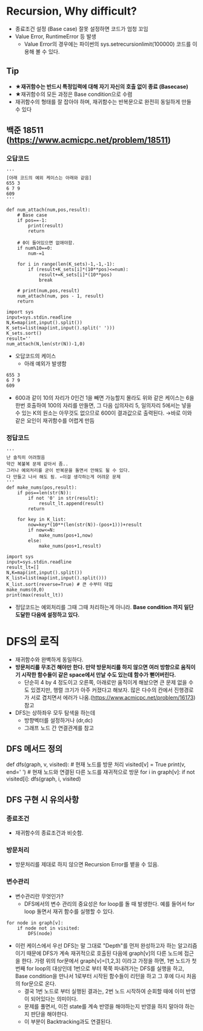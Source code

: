 # Recursion, Why difficult?


- 종료조건 설정 (Base case) 잘못 설정하면 코드가 엄청 꼬임
- Value Error, RuntimeError 등 발생
    - Value Error의 경우에는 파이썬의 sys.setrecursionlimit(100000) 코드를 이용해 볼 수 있다.
## Tip
- <b>★재귀함수는 반드시 특정입력에 대해 자기 자신의 호출 없이 종료 (Basecase)</b>
- ★재귀함수의 모든 과정은 Base condition으로 수렴
- 재귀함수의 형태를 잘 잡아야 하며, 재귀함수는 반복문으로 완전히 동일하게 만들 수 있다

## 백준 18511 (https://www.acmicpc.net/problem/18511)

### 오답코드
```
'''
[아래 코드의 예외 케이스는 아래와 같음]
655 3
6 7 9
609
'''

def num_attach(num,pos,result):
    # Base case
    if pos==-1:
        print(result)
        return

    # 0이 들어있으면 없애야함.
    if num%10==0:
        num-=1

    for i in range(len(K_sets)-1,-1,-1):
        if (result+K_sets[i]*(10**pos)<=num):
            result+=K_sets[i]*(10**pos)
            break

    # print(num,pos,result)
    num_attach(num, pos - 1, result)
    return

import sys
input=sys.stdin.readline
N,K=map(int,input().split())
K_sets=list(map(int,input().split(' ')))
K_sets.sort()
result=''
num_attach(N,len(str(N))-1,0)
```

- 오답코드의 케이스
    - 아래 예외가 발생함

```
655 3
6 7 9
609
```
- 600과 같이 10의 자리가 0인건 1을 빼면 가능할지 몰라도 위와 같은 케이스는 6을 한번 호출하여 100의 자리를 만들면, 
그 다음 십의자리 5, 일의자리 5에서는 넣을 수 있는 K의 원소는 아무것도 없으므로 600이 결과값으로 출력된다.
→바로 이와 같은 요인이 재귀함수를 어렵게 만듬

### 정답코드
```
'''
난 솔직히 어려웠음
약간 복불복 문제 같아서 좀..
그러나 예외처리를 굳이 반복문을 돌면서 안해도 될 수 있다.
다 만들고 나서 해도 됨. ←이걸 생각하는게 어려운 문제
'''
def make_nums(pos,result):
    if pos==len(str(N)):
        if not '0' in str(result):
            result_lt.append(result)
        return

    for key in K_list:
        now=key*(10**(len(str(N))-(pos+1)))+result
        if now<=N:
            make_nums(pos+1,now)
        else:
            make_nums(pos+1,result)

import sys
input=sys.stdin.readline
result_lt=[]
N,K=map(int,input().split())
K_list=list(map(int,input().split()))
K_list.sort(reverse=True) # 큰 수부터 대입
make_nums(0,0)
print(max(result_lt))
```

- 정답코드는 예외처리를 그때 그때 처리하는게 아니라. <b>Base condition 까지 일단 도달한 다음에 설정하고 있다.</b> 


# DFS의 로직

- 재귀함수와 완벽하게 동일하다.
- <b>방문처리를 무조건 해야만 한다. 만약 방문처리를 하지 않으면 여러 방향으로 움직이기 시작한 함수들이 같은 space에서 만날 수도 있는데 함수가 뻗어버린다.</b>
	- 단순히 4 by 4 정도이고 오른쪽, 아래로만 움직이게 해놨으면 큰 문제 없을 수도 있겠지만, 행렬 크기가 아주 커졌다고 해보자. 많은 다수의 칸에서 진행경로가 서로 겹치면서 에러가 나옴.(https://www.acmicpc.net/problem/16173) 참고
- DFS는 상하좌우 모두 탐색을 하는데
    - 방향벡터를 설정하거나 (dr,dc)
    - 그래프 노드 간 연결관계를 참고 


## DFS 메서드 정의
def dfs(graph, v, visited):
	# 현재 노드를 방문 처리
    visited[v] = True
    print(v, end=' ')
    # 현재 노드와 연결된 다른 노드를 재귀적으로 방문
    for i in graph[v]:
    	if not visited[i]:
        	dfs(graph, i, visited)

## DFS 구현 시 유의사항

### 종료조건
- 재귀함수의 종료조건과 비슷함.

### 방문처리
- 방문처리를 제대로 하지 않으면 Recursion Error를 뱉을 수 있음.
  
### 변수관리
- 변수관리란 무엇인가?
    - DFS에서의 변수 관리의 중요성은 for loop를 돌 때 발생한다. 예를 들어서 for loop 돌면서 재귀 함수를 실행할 수 있다.
```
for node in graph[v]:
    if node not in visited:
        DFS(node)
```

- 이런 케이스에서 우선 DFS는 말 그대로 "Depth"를 먼저 완성하고자 하는 알고리즘이기 때문에 DFS가 계속 재귀적으로 호출된 다음에 
graph[v]의 다른 노드에 접근을 한다. 가령 위의 for문에서 graph[v]=[1,2,3] 이라고 가정을 하면, 1번 노드가 첫번째 for loop의 대상인데 1번으로 부터 쭉쭉 파내려가는 DFS를 실행을 하고, Base condition을 만나서 1로부터 시작된 함수들이 리턴을 하고 그 후에 다시 처음의 for문으로 온다.
	- 결국 1번 노드로 부터 실행된 결과는, 2번 노드 시작하여 순회할 때에 이미 반영이 되어있다는 의미이다.
	- 문제를 풀면서, 이전 state를 계속 반영을 해야하는지 반영을 하지 말아야 하는지 판단을 해야한다.
	- 이 부분이 Backtracking과도 연결된다.
